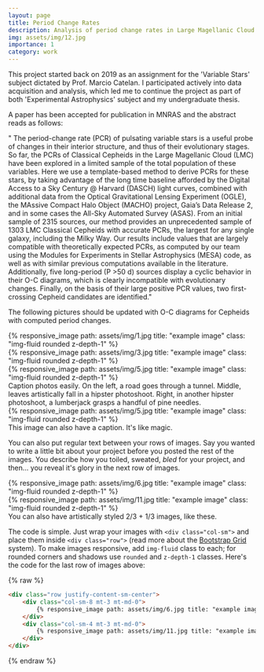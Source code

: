 ```yaml
---
layout: page
title: Period Change Rates
description: Analysis of period change rates in Large Magellanic Cloud Classical Cepheids
img: assets/img/12.jpg
importance: 1
category: work
---
```


This project started back on 2019 as an assignment for the 'Variable Stars' subject dictated by Prof. Marcio Catelan. I participated actively into data acquisition and analysis, which led me to continue the project as part of both 'Experimental Astrophysics' subject and my undergraduate thesis.

A paper has been accepted for publication in MNRAS and the abstract reads as follows:

" The period-change rate (PCR) of pulsating variable stars is a useful probe of changes in their interior structure, and thus of their evolutionary stages. So far, the PCRs of Classical Cepheids in the Large Magellanic Cloud (LMC) have been explored in a limited sample of the total population of these variables. Here we use a template-based method to derive PCRs for these stars, by taking advantage of the long time baseline afforded by the Digital Access to a Sky Century @ Harvard (DASCH) light curves, combined with additional data from the Optical  Gravitational  Lensing  Experiment  (OGLE),  the  MAssive  Compact  Halo  Object  (MACHO)  project, Gaia’s Data Release 2, and in some cases the All-Sky Automated Survey (ASAS). From an initial sample of 2315 sources, our method provides an unprecedented sample of 1303 LMC Classical Cepheids with accurate PCRs, the largest for any single galaxy, including the Milky Way.  Our results include values that are largely compatible with theoretically expected PCRs, as computed by our team using the Modules for Experiments in Stellar Astrophysics (MESA) code, as well as with similar previous computations available in the literature. Additionally, five long-period (P >50 d) sources display a cyclic behavior in their O-C diagrams, which is clearly incompatible with evolutionary changes.  Finally, on the basis of their large positive PCR values, two first-crossing Cepheid candidates are identified."

The following pictures should be updated with O-C diagrams for Cepheids with computed period changes.

<div class="row">
    <div class="col-sm mt-3 mt-md-0">
        {% responsive_image path: assets/img/1.jpg title: "example image" class: "img-fluid rounded z-depth-1" %}
    </div>
    <div class="col-sm mt-3 mt-md-0">
        {% responsive_image path: assets/img/3.jpg title: "example image" class: "img-fluid rounded z-depth-1" %}
    </div>
    <div class="col-sm mt-3 mt-md-0">
        {% responsive_image path: assets/img/5.jpg title: "example image" class: "img-fluid rounded z-depth-1" %}
    </div>
</div>
<div class="caption">
    Caption photos easily. On the left, a road goes through a tunnel. Middle, leaves artistically fall in a hipster photoshoot. Right, in another hipster photoshoot, a lumberjack grasps a handful of pine needles.
</div>
<div class="row">
    <div class="col-sm mt-3 mt-md-0">
        {% responsive_image path: assets/img/5.jpg title: "example image" class: "img-fluid rounded z-depth-1" %}
    </div>
</div>
<div class="caption">
    This image can also have a caption. It's like magic.
</div>

You can also put regular text between your rows of images.
Say you wanted to write a little bit about your project before you posted the rest of the images.
You describe how you toiled, sweated, *bled* for your project, and then... you reveal it's glory in the next row of images.


<div class="row justify-content-sm-center">
    <div class="col-sm-8 mt-3 mt-md-0">
        {% responsive_image path: assets/img/6.jpg title: "example image" class: "img-fluid rounded z-depth-1" %}
    </div>
    <div class="col-sm-4 mt-3 mt-md-0">
        {% responsive_image path: assets/img/11.jpg title: "example image" class: "img-fluid rounded z-depth-1" %}
    </div>
</div>
<div class="caption">
    You can also have artistically styled 2/3 + 1/3 images, like these.
</div>


The code is simple.
Just wrap your images with `<div class="col-sm">` and place them inside `<div class="row">` (read more about the <a href="https://getbootstrap.com/docs/4.4/layout/grid/">Bootstrap Grid</a> system).
To make images responsive, add `img-fluid` class to each; for rounded corners and shadows use `rounded` and `z-depth-1` classes.
Here's the code for the last row of images above:

{% raw %}
```html
<div class="row justify-content-sm-center">
    <div class="col-sm-8 mt-3 mt-md-0">
        {% responsive_image path: assets/img/6.jpg title: "example image" class: "img-fluid rounded z-depth-1" %}
    </div>
    <div class="col-sm-4 mt-3 mt-md-0">
        {% responsive_image path: assets/img/11.jpg title: "example image" class: "img-fluid rounded z-depth-1" %}
    </div>
</div>
```
{% endraw %}

